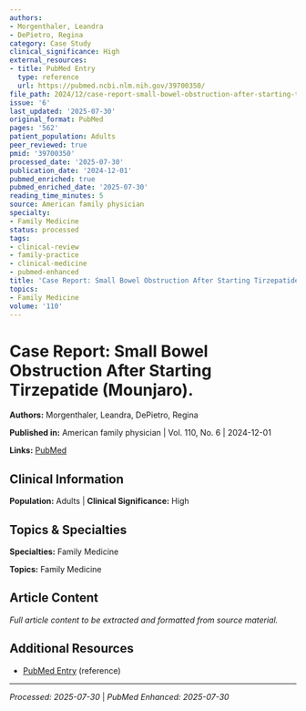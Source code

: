 ```yaml
---
authors:
- Morgenthaler, Leandra
- DePietro, Regina
category: Case Study
clinical_significance: High
external_resources:
- title: PubMed Entry
  type: reference
  url: https://pubmed.ncbi.nlm.nih.gov/39700350/
file_path: 2024/12/case-report-small-bowel-obstruction-after-starting-tirzepati.md
issue: '6'
last_updated: '2025-07-30'
original_format: PubMed
pages: '562'
patient_population: Adults
peer_reviewed: true
pmid: '39700350'
processed_date: '2025-07-30'
publication_date: '2024-12-01'
pubmed_enriched: true
pubmed_enriched_date: '2025-07-30'
reading_time_minutes: 5
source: American family physician
specialty:
- Family Medicine
status: processed
tags:
- clinical-review
- family-practice
- clinical-medicine
- pubmed-enhanced
title: 'Case Report: Small Bowel Obstruction After Starting Tirzepatide (Mounjaro).'
topics:
- Family Medicine
volume: '110'
---
```


# Case Report: Small Bowel Obstruction After Starting Tirzepatide (Mounjaro).

**Authors:** Morgenthaler, Leandra, DePietro, Regina

**Published in:** American family physician | Vol. 110, No. 6 | 2024-12-01

**Links:** [PubMed](https://pubmed.ncbi.nlm.nih.gov/39700350/)

## Clinical Information

**Population:** Adults | **Clinical Significance:** High

## Topics & Specialties

**Specialties:** Family Medicine

**Topics:** Family Medicine

## Article Content

*Full article content to be extracted and formatted from source material.*

## Additional Resources

- [PubMed Entry](https://pubmed.ncbi.nlm.nih.gov/39700350/) (reference)

---

*Processed: 2025-07-30* | *PubMed Enhanced: 2025-07-30*
